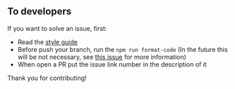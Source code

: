 ## To developers

If you want to solve an issue, first:
- Read the [style guide](https://github.com/RodrigoWebDev/anonymous-youtube-playlist-generator/wiki/Style-Guide)
- Before push your branch, run the `npm run format-code` (In the future this will be not necessary, see [this issue](https://github.com/RodrigoWebDev/anonymous-youtube-playlist-generator/issues/30) for more information)
- When open a PR put the issue link number in the description of it

Thank you for contributing! 
